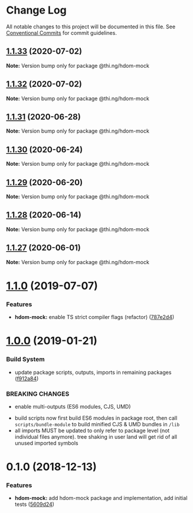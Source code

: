 # Change Log

All notable changes to this project will be documented in this file.
See [Conventional Commits](https://conventionalcommits.org) for commit guidelines.

## [1.1.33](https://github.com/thi-ng/umbrella/compare/@thi.ng/hdom-mock@1.1.32...@thi.ng/hdom-mock@1.1.33) (2020-07-02)

**Note:** Version bump only for package @thi.ng/hdom-mock





## [1.1.32](https://github.com/thi-ng/umbrella/compare/@thi.ng/hdom-mock@1.1.31...@thi.ng/hdom-mock@1.1.32) (2020-07-02)

**Note:** Version bump only for package @thi.ng/hdom-mock





## [1.1.31](https://github.com/thi-ng/umbrella/compare/@thi.ng/hdom-mock@1.1.30...@thi.ng/hdom-mock@1.1.31) (2020-06-28)

**Note:** Version bump only for package @thi.ng/hdom-mock





## [1.1.30](https://github.com/thi-ng/umbrella/compare/@thi.ng/hdom-mock@1.1.29...@thi.ng/hdom-mock@1.1.30) (2020-06-24)

**Note:** Version bump only for package @thi.ng/hdom-mock





## [1.1.29](https://github.com/thi-ng/umbrella/compare/@thi.ng/hdom-mock@1.1.28...@thi.ng/hdom-mock@1.1.29) (2020-06-20)

**Note:** Version bump only for package @thi.ng/hdom-mock





## [1.1.28](https://github.com/thi-ng/umbrella/compare/@thi.ng/hdom-mock@1.1.27...@thi.ng/hdom-mock@1.1.28) (2020-06-14)

**Note:** Version bump only for package @thi.ng/hdom-mock





## [1.1.27](https://github.com/thi-ng/umbrella/compare/@thi.ng/hdom-mock@1.1.26...@thi.ng/hdom-mock@1.1.27) (2020-06-01)

**Note:** Version bump only for package @thi.ng/hdom-mock





# [1.1.0](https://github.com/thi-ng/umbrella/compare/@thi.ng/hdom-mock@1.0.16...@thi.ng/hdom-mock@1.1.0) (2019-07-07)

### Features

* **hdom-mock:** enable TS strict compiler flags (refactor) ([787e2d4](https://github.com/thi-ng/umbrella/commit/787e2d4))

# [1.0.0](https://github.com/thi-ng/umbrella/compare/@thi.ng/hdom-mock@0.1.5...@thi.ng/hdom-mock@1.0.0) (2019-01-21)

### Build System

* update package scripts, outputs, imports in remaining packages ([f912a84](https://github.com/thi-ng/umbrella/commit/f912a84))

### BREAKING CHANGES

* enable multi-outputs (ES6 modules, CJS, UMD)

- build scripts now first build ES6 modules in package root, then call
  `scripts/bundle-module` to build minified CJS & UMD bundles in `/lib`
- all imports MUST be updated to only refer to package level
  (not individual files anymore). tree shaking in user land will get rid of
  all unused imported symbols

# 0.1.0 (2018-12-13)

### Features

* **hdom-mock:** add hdom-mock package and implementation, add initial tests ([5609d24](https://github.com/thi-ng/umbrella/commit/5609d24))
